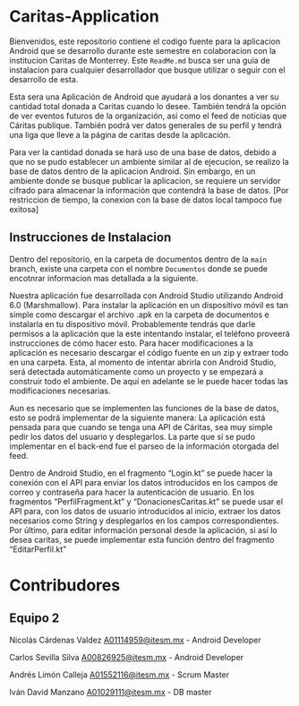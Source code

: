 # Caritas-Application
Bienvenidos, este repositorio contiene el codigo fuente para la aplicacion Android que se desarrollo durante este semestre en colaboracion con la institucion Caritas de Monterrey. Este `ReadMe.md` busca ser una guia de instalacion para cualquier desarrollador que busque utilizar o seguir con el desarrollo de esta.



Esta sera una Aplicación de Android que ayudará a los donantes a ver su cantidad total donada a Caritas cuando lo desee. También tendrá la opción de ver eventos futuros de la organización, así como el feed de noticias que Cáritas publique. También podrá ver datos generales de su perfil y tendrá una liga que lleve a la página de caritas desde la aplicación.

Para ver la cantidad donada se hará uso de una base de datos, debido a que no se pudo establecer un ambiente similar al de ejecucion, se realizo la base de datos dentro de la aplicacion Android. Sin embargo, en un ambiente donde se busque publicar la aplicacion, se requiere un servidor cifrado para almacenar la información que contendrá la base de datos. [Por restriccion de tiempo, la conexion con la base de datos local tampoco fue exitosa]




## Instrucciones de Instalacion

Dentro del repositorio, en la carpeta de documentos dentro de la `main` branch, existe una carpeta con el nombre `Documentos` donde se puede encotnrar informacion mas detallada a la siguiente.

Nuestra aplicación fue desarrollada con Android Studio utilizando Android 6.0 (Marshmallow). Para instalar la aplicación en un dispositivo móvil es tan simple como descargar el archivo .apk en la carpeta de documentos e instalarla en tu dispositivo móvil. Probablemente tendrás que darle permisos a la aplicación que la este intentando instalar, el teléfono proveerá instrucciones de cómo hacer esto.
Para hacer modificaciones a la aplicación es necesario descargar el código fuente en un zip y extraer todo en una carpeta. Esta, al momento de intentar abrirla con Android Studio, será detectada automáticamente como un proyecto y se empezará a construir todo el ambiente. De aquí en adelante se le puede hacer todas las modificaciones necesarias.

Aun es necesario que se implementen las funciones de la base de datos, esto se podrá implementar de la siguiente manera:
La aplicación está pensada para que cuando se tenga una API de Cáritas, sea muy simple pedir los datos del usuario y desplegarlos. La parte que sí se pudo implementar en el back-end fue el parseo de la información otorgada del feed.

Dentro de Android Studio, en el fragmento “Login.kt” se puede hacer la conexión con el API para enviar los datos introducidos en los campos de correo y contraseña para hacer la autenticación de usuario. En los fragmentos “PerfilFragment.kt” y “DonacionesCaritas.kt” se puede usar el API para, con los datos de usuario introducidos al inicio, extraer los datos necesarios como String y desplegarlos en los campos correspondientes. Por último, para editar información personal desde la aplicación, si así lo desea caritas, se puede implementar esta función dentro del fragmento “EditarPerfil.kt”





# Contribudores
## Equipo 2

Nicolás Cárdenas Valdez A01114959@itesm.mx - Android Developer


Carlos Sevilla Silva A00826925@itesm.mx - Android Developer


Andrés Limón Calleja A01552116@itesm.mx - Scrum Master


Iván David Manzano A01029111@itesm.mx - DB master
